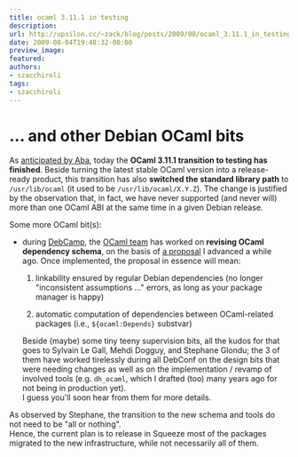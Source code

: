 ```yaml
---
title: ocaml 3.11.1 in testing
description:
url: http://upsilon.cc/~zack/blog/posts/2009/08/ocaml_3.11.1_in_testing/
date: 2009-08-04T19:48:32-00:00
preview_image:
featured:
authors:
- szacchiroli
tags:
- szacchiroli
---
```


<h1>... and other Debian OCaml bits</h1>
<p>As <a href="http://blogs.turmzimmer.net/2009/08/03#squeeze-1">anticipated by
Aba</a>, today the <strong>OCaml 3.11.1 transition to testing has
finished</strong>. Beside turning the latest stable OCaml version
into a release-ready product, this transition has also
<strong>switched the standard library path</strong> to
<code>/usr/lib/ocaml</code> (it used to be
<code>/usr/lib/ocaml/X.Y.Z</code>). The change is justified by the
observation that, in fact, we have never supported (and never will)
more than one OCaml ABI at the same time in a given Debian
release.</p>
<p>Some more OCaml bit(s):</p>
<ul>
<li>
<p>during <a href="http://debconf9.debconf.org">DebCamp</a>, the
<a href="http://wiki.debian.org/Teams/OCamlTaskForce">OCaml
team</a> has worked on <strong>revising OCaml dependency
schema</strong>, on the basis of <a href="http://upsilon.cc/~zack/stuff/ocaml-debian-deps.pdf">a
proposal</a> I advanced a while ago. Once implemented, the proposal
in essence will mean:</p>
<ol>
<li>
<p>linkability ensured by regular Debian dependencies (no longer
&quot;inconsistent assumptions ...&quot; errors, as long as your package
manager is happy)</p>
</li>
<li>
<p>automatic computation of dependencies between OCaml-related
packages (i.e., <code>${ocaml:Depends}</code> substvar)</p>
</li>
</ol>
<p>Beside (maybe) some tiny teeny supervision bits, all the kudos
for that goes to Sylvain Le Gall, Mehdi Dogguy, and Stephane
Glondu; the 3 of them have worked tirelessly during all DebConf on
the design bits that were needing changes as well as on the
implementation / revamp of involved tools (e.g.
<code>dh_ocaml</code>, which I drafted (too) many years ago for not
being in production yet).<br/>
I guess you'll soon hear from them for more details.</p>
</li>
</ul>
<p>As observed by Stephane, the transition to the new schema and
tools do not need to be &quot;all or nothing&quot;.<br/>
Hence, the current plan is to release in Squeeze most of the
packages migrated to the new infrastructure, while not necessarily
all of them.</p>


